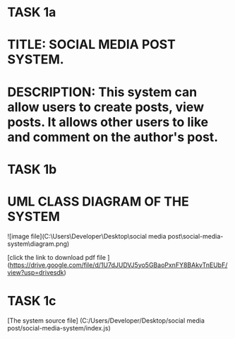 # **TASK 1a**
# **TITLE:** SOCIAL MEDIA POST SYSTEM.


# **DESCRIPTION:** This system can allow users to create posts, view posts. It allows other users to like and comment on the author's post. 




# **TASK 1b**
# **UML CLASS DIAGRAM OF THE SYSTEM**

![image file](C:\Users\Developer\Desktop\social media post\social-media-system\diagram.png)

[click the link to download pdf file ] (https://drive.google.com/file/d/1U7dJUDVJ5yo5GBaoPxnFY8BAkvTnEUbF/view?usp=drivesdk)




# **TASK 1c**
[The system source file] (C:/Users/Developer/Desktop/social media post/social-media-system/index.js)